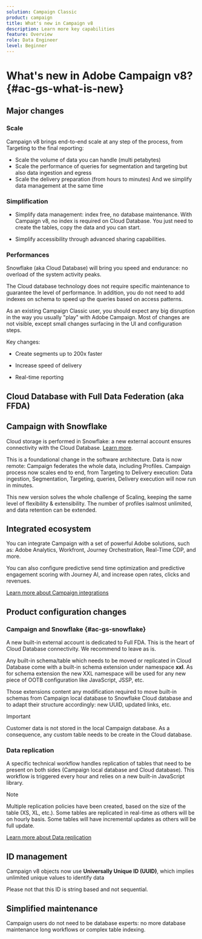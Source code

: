 ```yaml
---
solution: Campaign Classic
product: campaign
title: What's new in Campaign v8
description: Learn more key capabilities
feature: Overview
role: Data Engineer
level: Beginner
---
```


# What's new in Adobe Campaign v8? {#ac-gs-what-is-new}

## Major changes

### Scale

Campaign v8 brings end-to-end scale at any step of the process, from Targeting to the final reporting:

* Scale the volume of data you can handle (multi petabytes)
* Scale the performance of queries for segmentation and targeting but also data ingestion and egress
* Scale the delivery preparation (from hours to minutes)
And we simplify data management at the same time

### Simplification

* Simplify data management: index free, no database maintenance. With Campaign v8, no index is required on Cloud Database. You just need to create the tables, copy the data and you can start.

* Simplify accessibility through advanced sharing capabilities.


### Performances

Snowflake (aka Cloud Database) will bring you speed and endurance: no overload of the system activity peaks. 

The Cloud database technology does not require specific maintenance to guarantee the level of performance. In addition, you do not need to add indexes on schema to speed up the queries based on access patterns. 

As an existing Campaign Classic user, you should expect any big disruption in the way you usually "play" with Adobe Campaign. Most of changes are not visible, except small changes surfacing in the UI and configuration steps. 

Key changes: 

* Create segments up to 200x faster

* Increase speed of delivery

* Real-time reporting

## Cloud Database with Full Data Federation (aka FFDA)



## Campaign with Snowflake

Cloud storage is performed in Snowflake: a new external account ensures connectivity with the Cloud Database. [Learn more](#ac-gs-snowflake).

This is a foundational change in the software architecture. Data is now remote: Campaign federates the whole data, including Profiles. Campaign process now scales end to end, from Targeting to Delivery execution: Data ingestion, Segmentation, Targeting, queries, Delivery execution will now run in minutes.

This new version solves the whole challenge of Scaling, keeping the same level of flexibility & extensibility. The number of profiles isalmost unlimited, and data retention can be extended.

## Integrated ecosystem

You can integrate Campaign with a set of powerful Adobe solutions, such as: Adobe Analytics, Workfront, Journey Orchestration, Real-Time CDP, and more.

You can also configure predictive send time optimization and predictive engagement scoring with Journey AI, and increase open rates, clicks and revenues.

[Learn more about Campaign integrations](integration.md)

## Product configuration changes

### Campaign and Snowflake {#ac-gs-snowflake}

A new built-in external account is dedicated to Full FDA. This is the heart of Cloud Database connectivity. We recommend to leave as is. 

Any built-in schema/table which needs to be moved or replicated in Cloud Database come with a built-in schema extension under namespace **xxl**. As for schema extension the new XXL namespace will be used for any new piece of OOTB configuration like JavaScript, JSSP, etc.

Those extensions content any modification required to move built-in schemas from Campaign local database to Snowflake Cloud database and to adapt their structure accordingly: new UUID, updated links, etc.


>[!IMPORTANT]
>
> Customer data is not stored in the local Campaign database. As a consequence, any custom table needs to be create in the Cloud database.
>

### Data replication

A specific technical workflow handles replication of tables that need to be present on both sides (Campaign  local database and Cloud database). This workflow is triggered every hour and relies on a new built-in JavaScript library.

>[!NOTE]
>
> Multiple replication policies have been created, based on the size of the table (XS, XL, etc.).
> Some tables are replicated in real-time as others will be on hourly basis. Some tables will have incremental updates as others will be full update.
>

[Learn more about Data replication](replication.md)


## ID management

Campaign v8 objects now use **Universally Unique ID (UUID)**, which implies unlimited unique values to identify data

Please not that this ID is string based and not sequential.
 

## Simplified maintenance

Campaign users do not need to be database experts: no more database maintenance long workflows or complex table indexing.

